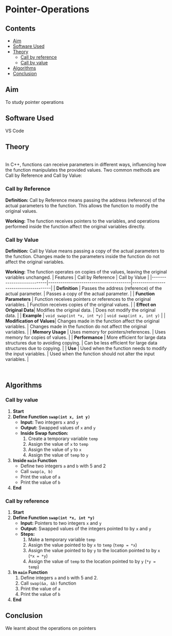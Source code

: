 # Pointer-Operations
## Contents
- [Aim](#aim)
- [Software Used](#software-used)
- [Theory](#theory)
  * [Call by reference](#call-by-reference)
  * [Call by value](#call-by-value)
- [Algorithms](#algorithms)
- [Conclusion](#conclusion)

## Aim 
To study pointer operations

## Software Used 
VS Code

## Theory
<br>
In C++, functions can receive parameters in different ways, influencing how the function manipulates the provided values. Two common methods are Call by Reference and Call by Value:
<br>

### Call by Reference  

**Definition:** Call by Reference means passing the address (reference) of the actual parameters to the function. This allows the function to modify the original values.  

**Working:** The function receives pointers to the variables, and operations performed inside the function affect the original variables directly.

### Call by Value 

**Definition:** Call by Value means passing a copy of the actual parameters to the function. Changes made to the parameters inside the function do not affect the original variables.

**Working:** The function operates on copies of the values, leaving the original variables unchanged.
| Features                | Call by Reference                      | Call by Value                        |
|---------------------------|----------------------------------------|--------------------------------------|
| **Definition**            | Passes the address (reference) of the actual parameter. | Passes a copy of the actual parameter. |
| **Function Parameters**   | Function receives pointers or references to the original variables. | Function receives copies of the original values. |
| **Effect on Original Data**| Modifies the original data.            | Does not modify the original data.  |
| **Example**        | `void swap(int *x, int *y)`            | `void swap(int x, int y)`            |
| **Modification of Values**| Changes made in the function affect the original variables. | Changes made in the function do not affect the original variables. |
| **Memory Usage**          | Uses memory for pointers/references.   | Uses memory for copies of values.    |
| **Performance**           | More efficient for large data structures due to avoiding copying. | Can be less efficient for large data structures due to copying. |
| **Use**              | Used when the function needs to modify the input variables. | Used when the function should not alter the input variables. |

<br>  


## Algorithms
### Call by value

1. **Start**
2. **Define Function `swap(int x, int y)`**
   - **Input:** Two integers `x` and `y`
   - **Output:** Swapped values of `x` and `y`
   - **Inside Swap function:**
     1. Create a temporary variable `temp`
     2. Assign the value of `x` to `temp`
     3. Assign the value of `y` to `x`
     4. Assign the value of `temp` to `y`
3. **Inside `main` Function**
   - Define two integers `a` and `b` with 5 and 2
   - Call `swap(a, b)`
   - Print the value of `a`
   - Print the value of `b`
4. **End**

### Call by reference

1. **Start**
2. **Define Function `swap(int *x, int *y)`**
   - **Input:** Pointers to two integers `x` and `y`
   - **Output:** Swapped values of the integers pointed to by `x` and `y`
   - **Steps:**
     1. Make a temporary variable `temp`
     2. Assign the value pointed to by `x` to `temp` (`temp = *x`)
     3. Assign the value pointed to by `y` to the location pointed to by `x` (`*x = *y`)
     4. Assign the value of `temp` to the location pointed to by `y` (`*y = temp`)
3. **In `main` Function**
   1. Define integers `a` and `b` with 5 and 2.
   2. Call `swap(&a, &b)` function
   3. Print the value of `a`
   4. Print the value of `b`
4. **End**



## Conclusion
We learnt about the operations on pointers
